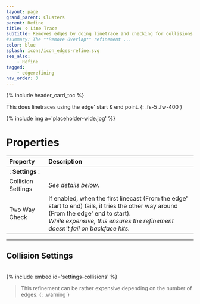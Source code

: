 ```yaml
---
layout: page
grand_parent: Clusters
parent: Refine
title: 🝔 Line Trace
subtitle: Removes edges by doing linetrace and checking for collisions.
#summary: The **Remove Overlap** refinement ...
color: blue
splash: icons/icon_edges-refine.svg
see_also:
    - Refine
tagged: 
    - edgerefining
nav_order: 3
---
```


{% include header_card_toc %}

This does linetraces using the edge' start & end point.
{: .fs-5 .fw-400 } 

{% include img a='placeholder-wide.jpg' %}

# Properties

| Property       | Description          |
|:-------------|:------------------|
|: **Settings** :|
| Collision Settings         | *See details below.* |
| Two Way Check           | If enabled, when the first linecast (From the edge' start to end) fails, it tries the other way around (From the edge' end to start).<br>*While expensive, this ensures the refinement doesn't fail on backface hits.*|


---
## Collision Settings
<br>
{% include embed id='settings-collisions' %}


> This refinement can be rather expensive depending on the number of edges.
{: .warning }